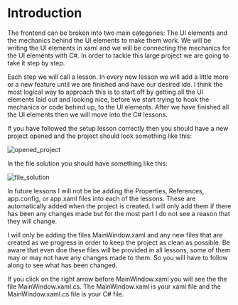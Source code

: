 # Introduction

The frontend can be broken into two main categories: The UI elements and the mechanics behind the UI elements to make them work. We will be writing the UI elements in xaml and we will be connecting the mechanics for the UI elements with C#. In order to tackle this large project we are going to take it step by step.

Each step we will call a lesson. In every new lesson we will add a little more or a new feature until we are finished and have our desired ide. I think the most logical way to approach this is to start off by getting all the UI elements laid out and looking nice, before we start trying to hook the mechanics or code behind up, to the UI elements. After we have finished all the UI elements then we will move into the C# lessons.



If you have followed the setup lesson correctly then you should have a new project opened and the project should look something like this:

![opened_project](https://github.com/ravenleeblack/Illeshian-Ide/assets/76606152/1f3efc7e-d439-4d49-8657-a8acec31fa70)

In the file solution you should have something like this:

![file_solution](https://github.com/ravenleeblack/Illeshian-Ide/assets/76606152/bca19738-27fd-4c96-b6a7-fd7839a23db5)

In future lessons I will not be be adding the Properties, References, app.config, or app.xaml files into each of the lessons. These are automatically added when the project is created. I will only add them if there has been any changes made but for the most part I do not see a reason that they will change.

I will only be adding the files MainWindow.xaml and any new files that are created as we progress in order to keep the project as clean as possible. Be aware that even doe these files will be provided in all lessons, some of them may or may not have any changes made to them. So you will have to follow along to see what has been changed.

If you click on the right arrow before MainWindow.xaml you will see the the file MainWindow.xaml.cs. The MainWindow.xaml is your xaml file and the MainWindow.xaml.cs file is your C# file.
